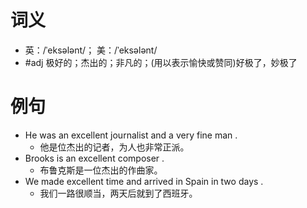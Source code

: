 # 词义
- 英：/ˈeksələnt/； 美：/ˈeksələnt/
- #adj 极好的；杰出的；非凡的；(用以表示愉快或赞同)好极了，妙极了
# 例句
- He was an excellent journalist and a very fine man .
	- 他是位杰出的记者，为人也非常正派。
- Brooks is an excellent composer .
	- 布鲁克斯是一位杰出的作曲家。
- We made excellent time and arrived in Spain in two days .
	- 我们一路很顺当，两天后就到了西班牙。
